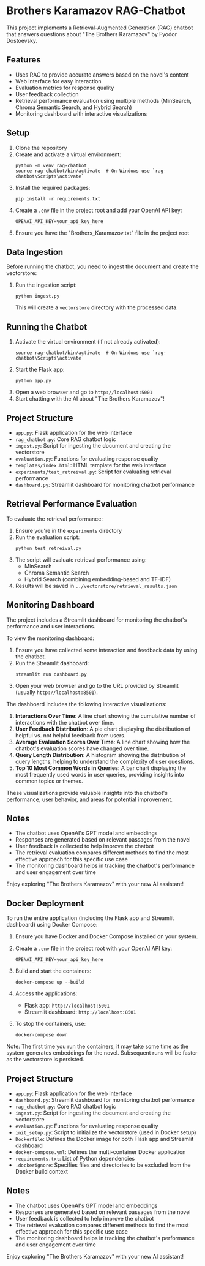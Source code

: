 # Brothers Karamazov RAG-Chatbot

This project implements a Retrieval-Augmented Generation (RAG) chatbot that answers questions about "The Brothers Karamazov" by Fyodor Dostoevsky.

## Features

- Uses RAG to provide accurate answers based on the novel's content
- Web interface for easy interaction
- Evaluation metrics for response quality
- User feedback collection
- Retrieval performance evaluation using multiple methods (MinSearch, Chroma Semantic Search, and Hybrid Search)
- Monitoring dashboard with interactive visualizations

## Setup

1. Clone the repository
2. Create and activate a virtual environment:
   ```
   python -m venv rag-chatbot
   source rag-chatbot/bin/activate  # On Windows use `rag-chatbot\Scripts\activate`
   ```
3. Install the required packages:
   ```
   pip install -r requirements.txt
   ```
4. Create a `.env` file in the project root and add your OpenAI API key:
   ```
   OPENAI_API_KEY=your_api_key_here
   ```
5. Ensure you have the "Brothers_Karamazov.txt" file in the project root

## Data Ingestion

Before running the chatbot, you need to ingest the document and create the vectorstore:

1. Run the ingestion script:
   ```
   python ingest.py
   ```
   This will create a `vectorstore` directory with the processed data.

## Running the Chatbot

1. Activate the virtual environment (if not already activated):
   ```
   source rag-chatbot/bin/activate  # On Windows use `rag-chatbot\Scripts\activate`
   ```
2. Start the Flask app:
   ```
   python app.py
   ```
3. Open a web browser and go to `http://localhost:5001`
4. Start chatting with the AI about "The Brothers Karamazov"!

## Project Structure

- `app.py`: Flask application for the web interface
- `rag_chatbot.py`: Core RAG chatbot logic
- `ingest.py`: Script for ingesting the document and creating the vectorstore
- `evaluation.py`: Functions for evaluating response quality
- `templates/index.html`: HTML template for the web interface
- `experiments/test_retreival.py`: Script for evaluating retrieval performance
- `dashboard.py`: Streamlit dashboard for monitoring chatbot performance

## Retrieval Performance Evaluation

To evaluate the retrieval performance:

1. Ensure you're in the `experiments` directory
2. Run the evaluation script:
   ```
   python test_retreival.py
   ```
3. The script will evaluate retrieval performance using:
   - MinSearch
   - Chroma Semantic Search
   - Hybrid Search (combining embedding-based and TF-IDF)
4. Results will be saved in `../vectorstore/retrieval_results.json`

## Monitoring Dashboard

The project includes a Streamlit dashboard for monitoring the chatbot's performance and user interactions.

To view the monitoring dashboard:

1. Ensure you have collected some interaction and feedback data by using the chatbot.
2. Run the Streamlit dashboard:
   ```
   streamlit run dashboard.py
   ```
3. Open your web browser and go to the URL provided by Streamlit (usually `http://localhost:8501`).

The dashboard includes the following interactive visualizations:

1. **Interactions Over Time**: A line chart showing the cumulative number of interactions with the chatbot over time.
2. **User Feedback Distribution**: A pie chart displaying the distribution of helpful vs. not helpful feedback from users.
3. **Average Evaluation Scores Over Time**: A line chart showing how the chatbot's evaluation scores have changed over time.
4. **Query Length Distribution**: A histogram showing the distribution of query lengths, helping to understand the complexity of user questions.
5. **Top 10 Most Common Words in Queries**: A bar chart displaying the most frequently used words in user queries, providing insights into common topics or themes.

These visualizations provide valuable insights into the chatbot's performance, user behavior, and areas for potential improvement.

## Notes

- The chatbot uses OpenAI's GPT model and embeddings
- Responses are generated based on relevant passages from the novel
- User feedback is collected to help improve the chatbot
- The retrieval evaluation compares different methods to find the most effective approach for this specific use case
- The monitoring dashboard helps in tracking the chatbot's performance and user engagement over time

Enjoy exploring "The Brothers Karamazov" with your new AI assistant!

## Docker Deployment

To run the entire application (including the Flask app and Streamlit dashboard) using Docker Compose:

1. Ensure you have Docker and Docker Compose installed on your system.

2. Create a `.env` file in the project root with your OpenAI API key:
   ```
   OPENAI_API_KEY=your_api_key_here
   ```

3. Build and start the containers:
   ```
   docker-compose up --build
   ```

4. Access the applications:
   - Flask app: `http://localhost:5001`
   - Streamlit dashboard: `http://localhost:8501`

5. To stop the containers, use:
   ```
   docker-compose down
   ```

Note: The first time you run the containers, it may take some time as the system generates embeddings for the novel. Subsequent runs will be faster as the vectorstore is persisted.

## Project Structure

- `app.py`: Flask application for the web interface
- `dashboard.py`: Streamlit dashboard for monitoring chatbot performance
- `rag_chatbot.py`: Core RAG chatbot logic
- `ingest.py`: Script for ingesting the document and creating the vectorstore
- `evaluation.py`: Functions for evaluating response quality
- `init_setup.py`: Script to initialize the vectorstore (used in Docker setup)
- `Dockerfile`: Defines the Docker image for both Flask app and Streamlit dashboard
- `docker-compose.yml`: Defines the multi-container Docker application
- `requirements.txt`: List of Python dependencies
- `.dockerignore`: Specifies files and directories to be excluded from the Docker build context

## Notes

- The chatbot uses OpenAI's GPT model and embeddings
- Responses are generated based on relevant passages from the novel
- User feedback is collected to help improve the chatbot
- The retrieval evaluation compares different methods to find the most effective approach for this specific use case
- The monitoring dashboard helps in tracking the chatbot's performance and user engagement over time

Enjoy exploring "The Brothers Karamazov" with your new AI assistant!
